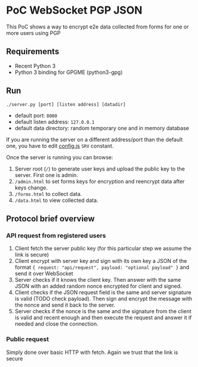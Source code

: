# PoC WebSocket PGP JSON

This PoC shows a way to encrypt e2e data collected from forms for one or more users using PGP

## Requirements

* Recent Python 3
* Python 3 binding for GPGME (python3-gpg)

## Run

`./server.py [port] [listen address] [datadir]`

* default port: `8000`
* default listen address: `127.0.0.1`
* default data directory: random temporary one and in memory database

If you are running the server on a different address/port than the default one, you have to edit [config.js](config.js) `SRV` constant.

Once the server is running you can browse:

1. Server root (`/`) to generate user keys and upload the public key to the server. First one is admin.
1. `/admin.html` to set forms keys for encryption and reencrypt data after keys change.
1. `/forms.html` to collect data.
1. `/data.html` to view collected data.

## Protocol brief overview

### API request from registered users

1. Client fetch the server public key (for this particular step we assume the link is secure)
1. Client encrypt with server key and sign with its own key a JSON of the format `{ request: "api/request", payload: "optional payload" }`
   and send it over WebSocket
1. Server checks if it knows the client key. Then answer with the same JSON with an added random nonce encrypted for client and signed.
1. Client checks if the JSON request field is the same and server signature is valid (TODO check payload).
   Then sign and encrypt the message with the nonce and send it back to the server.
1. Server checks if the nonce is the same and the signature from the client is valid and recent enough and then execute the request
   and answer it if needed and close the connection.

### Public request

Simply done over basic HTTP with fetch. Again we trust that the link is secure
